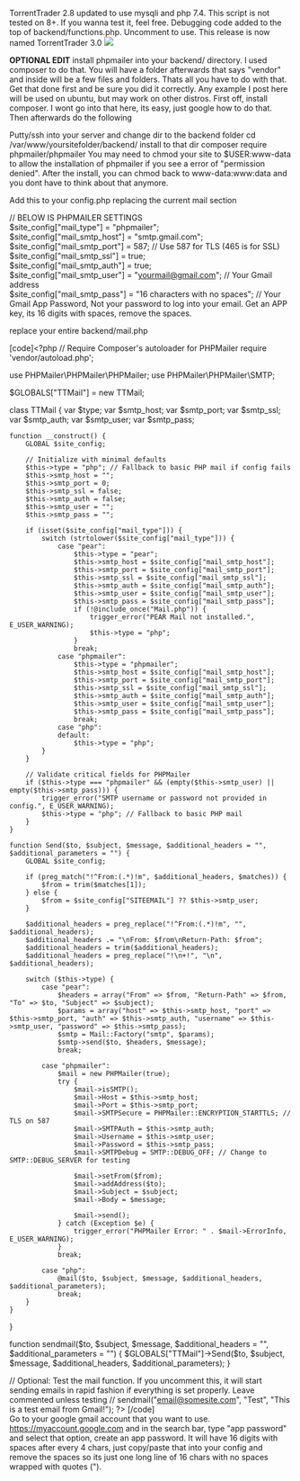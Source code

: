 TorrentTrader 2.8 updated to use mysqli and php 7.4. This script is not tested on 8+. If you wanna test it, feel free. Debugging code added to the top of backend/functions.php. Uncomment to use. This release is now named TorrentTrader 3.0
![](gitimage/1.jpg)

**OPTIONAL EDIT**
install phpmailer into your backend/ directory. I used composer to do that. You will have a folder afterwards that says "vendor" and inside will be a few files and folders. Thats all you have to do with that. Get that done first and be sure you did it correctly. Any example I post here will be used on ubuntu, but may work on other distros. First off, install composer. I wont go into that here, its easy, just google how to do that. Then afterwards do the following

Putty/ssh into your server and change dir to the backend folder
cd /var/www/yoursitefolder/backend/
install to that dir
composer require phpmailer/phpmailer
You may need to chmod your site to $USER:www-data to allow the installation of phpmailer if you see a error of "permission denied". After the install, you can chmod back to www-data:www:data and you dont have to think about that anymore.

Add this to your config.php replacing the current mail section

// BELOW IS PHPMAILER SETTINGS </br>
$site_config["mail_type"] = "phpmailer"; </br>
$site_config["mail_smtp_host"] = "smtp.gmail.com"; </br>
$site_config["mail_smtp_port"] = 587;              // Use 587 for TLS (465 is for SSL) </br>
$site_config["mail_smtp_ssl"] = true; </br>
$site_config["mail_smtp_auth"] = true; </br>
$site_config["mail_smtp_user"] = "yourmail@gmail.com"; // Your Gmail address </br>
$site_config["mail_smtp_pass"] = "16 characters with no spaces";   // Your Gmail App Password, Not your password to log into your email. Get an APP key, its 16 digits with spaces, remove the spaces. </br>

replace your entire backend/mail.php </br>

 [code]<?php
// Require Composer's autoloader for PHPMailer
require 'vendor/autoload.php';

use PHPMailer\PHPMailer\PHPMailer;
use PHPMailer\PHPMailer\SMTP;

$GLOBALS["TTMail"] = new TTMail;

class TTMail {
    var $type;
    var $smtp_host;
    var $smtp_port;
    var $smtp_ssl;
    var $smtp_auth;
    var $smtp_user;
    var $smtp_pass;

    function __construct() {
        GLOBAL $site_config;

        // Initialize with minimal defaults
        $this->type = "php"; // Fallback to basic PHP mail if config fails
        $this->smtp_host = "";
        $this->smtp_port = 0;
        $this->smtp_ssl = false;
        $this->smtp_auth = false;
        $this->smtp_user = "";
        $this->smtp_pass = "";

        if (isset($site_config["mail_type"])) {
            switch (strtolower($site_config["mail_type"])) {
                case "pear":
                    $this->type = "pear";
                    $this->smtp_host = $site_config["mail_smtp_host"];
                    $this->smtp_port = $site_config["mail_smtp_port"];
                    $this->smtp_ssl = $site_config["mail_smtp_ssl"];
                    $this->smtp_auth = $site_config["mail_smtp_auth"];
                    $this->smtp_user = $site_config["mail_smtp_user"];
                    $this->smtp_pass = $site_config["mail_smtp_pass"];
                    if (!@include_once("Mail.php")) {
                        trigger_error("PEAR Mail not installed.", E_USER_WARNING);
                        $this->type = "php";
                    }
                    break;
                case "phpmailer":
                    $this->type = "phpmailer";
                    $this->smtp_host = $site_config["mail_smtp_host"];
                    $this->smtp_port = $site_config["mail_smtp_port"];
                    $this->smtp_ssl = $site_config["mail_smtp_ssl"];
                    $this->smtp_auth = $site_config["mail_smtp_auth"];
                    $this->smtp_user = $site_config["mail_smtp_user"];
                    $this->smtp_pass = $site_config["mail_smtp_pass"];
                    break;
                case "php":
                default:
                    $this->type = "php";
            }
        }

        // Validate critical fields for PHPMailer
        if ($this->type === "phpmailer" && (empty($this->smtp_user) || empty($this->smtp_pass))) {
            trigger_error("SMTP username or password not provided in config.", E_USER_WARNING);
            $this->type = "php"; // Fallback to basic PHP mail
        }
    }

    function Send($to, $subject, $message, $additional_headers = "", $additional_parameters = "") {
        GLOBAL $site_config;

        if (preg_match("!^From:(.*)!m", $additional_headers, $matches)) {
            $from = trim($matches[1]);
        } else {
            $from = $site_config["SITEEMAIL"] ?? $this->smtp_user;
        }

        $additional_headers = preg_replace("!^From:(.*)!m", "", $additional_headers);
        $additional_headers .= "\nFrom: $from\nReturn-Path: $from";
        $additional_headers = trim($additional_headers);
        $additional_headers = preg_replace("!\n+!", "\n", $additional_headers);

        switch ($this->type) {
            case "pear":
                $headers = array("From" => $from, "Return-Path" => $from, "To" => $to, "Subject" => $subject);
                $params = array("host" => $this->smtp_host, "port" => $this->smtp_port, "auth" => $this->smtp_auth, "username" => $this->smtp_user, "password" => $this->smtp_pass);
                $smtp = Mail::Factory("smtp", $params);
                $smtp->send($to, $headers, $message);
                break;

            case "phpmailer":
                $mail = new PHPMailer(true);
                try {
                    $mail->isSMTP();
                    $mail->Host = $this->smtp_host;
                    $mail->Port = $this->smtp_port;
                    $mail->SMTPSecure = PHPMailer::ENCRYPTION_STARTTLS; // TLS on 587
                    $mail->SMTPAuth = $this->smtp_auth;
                    $mail->Username = $this->smtp_user;
                    $mail->Password = $this->smtp_pass;
                    $mail->SMTPDebug = SMTP::DEBUG_OFF; // Change to SMTP::DEBUG_SERVER for testing

                    $mail->setFrom($from);
                    $mail->addAddress($to);
                    $mail->Subject = $subject;
                    $mail->Body = $message;

                    $mail->send();
                } catch (Exception $e) {
                    trigger_error("PHPMailer Error: " . $mail->ErrorInfo, E_USER_WARNING);
                }
                break;

            case "php":
                @mail($to, $subject, $message, $additional_headers, $additional_parameters);
                break;
        }
    }
}

function sendmail($to, $subject, $message, $additional_headers = "", $additional_parameters = "") {
    $GLOBALS["TTMail"]->Send($to, $subject, $message, $additional_headers, $additional_parameters);
}

// Optional: Test the mail function. If you uncomment this, it will start sending emails in rapid fashion if everything is set properly. Leave commented unless testing
// sendmail("email@somesite.com", "Test", "This is a test email from Gmail!");
?> [/code]
</br>
Go to your google gmail account that you want to use. https://myaccount.google.com and in the search bar, type "app password" and select that option, create an app password. It will have 16 digits with spaces after every 4 chars, just copy/paste that into your config and remove the spaces so its just one long line of 16 chars with no spaces wrapped with quotes ("). </br>

